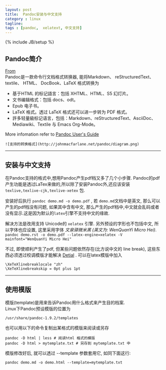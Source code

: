 ```yaml
---
layout: post
title:  Pandoc安装与中文支持
category : linux
tagline:  
tags : [pandoc,  xelatext, 中文支持]
---
```

{% include JB/setup %}

## Pandoc简介 
[From](http://www.openfoundry.org/tw/foss-programs/8814-pandoc-)   
Pandoc是一款命令行文档格式转换器, 能将Markdown、 reStructuredText、 textile、 HTML、 DocBook、LaTeX 格式转换为

* 基于HTML 的标记語言：包括 XHTML、HTML、S5 幻灯片。
* 文书编辑格式：包括 docs、odt。
* Epub 电子书。
* LaTeX 格式。透过 LaTeX 格式还可以进一步转为 PDF 格式。
* 許多轻量級标记语言，包括：Markdown、reStructuredText、AsciiDoc、Mediawiki、Textile 与 Emacs Org-Mode。

More infomation refer to [Pandoc User's Guide](http://johnmacfarlane.net/pandoc/README.html)

    ![支持的转换格式](http://johnmacfarlane.net/pandoc/diagram.png)   

---------------------
## 安装与中文支持
在Pandoc支持的格式中,想用Pandoc产生pdf档又多了几个小步骤. Pandoc的pdf产生功能是透过LaTex来做的,所以除了安装Pandoc外,还应该安装`texlive,texlive-cjk,texlive-xetex`
包. 

安装好后执行 `pandoc demo.md -o demo.pdf` , 若 `demo.md`文档中是英文, 那么可以产生的pdf档没有问题, 如果其中含有中文, 那么产生的pdf档中,中文就会乱码或者没有显示.这是因为默认的`latex`引擎不支持中文的缘故. 

解决方法是改用支持 Unicode的 `xelatex` 引擎. 另外预设的字形也不包括中文, 所以字体也应设置, 这里采用字体 *文泉驿微米黑 (英文为: WenQuanYi Micro Hei)*.      
`pandoc demo.rst -o demo.pdf --latex-engine=xelatex -V mainfont="WenQuanYi Micro Hei"`

不过, 即使顺利产生了pdf, 但某些问题依然存在(比方说中文的 line break), 这些东西必须透过校调模版才能解决 [Detial](http://electronic-blue.wikidot.com/doc:xetex) .  可以在latex模版中加入
    
    \XeTeXlinebreaklocale "zh"   
    \XeTeXlinebreakskip = 0pt plus 1pt   

---------------------
## 使用模版
模版(template)是用来告诉Pandoc用什么格式来产生目的档案.    
Linux下Pandoc预设模版的位置为

    /usr/share/pandoc-1.9.2/templates

也可以用以下的命令复制出某格式的模版来阅读或另存

    pandoc -D html | less # 阅读html 格式的模版   
    pandoc -D html > mytemplate.txt # 另存到 mytemplate.txt 中

模版修改好后, 就可以透过 --template 参数套用它, 如同下面这行:

    pandoc demo.md -o demo.html --template=mytemplate.txt




